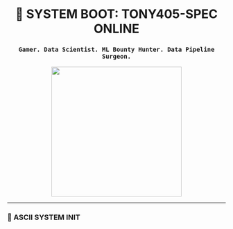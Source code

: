 <h1 align="center">🦾 SYSTEM BOOT: TONY405-SPEC ONLINE</h1>
<h3 align="center"><code>Gamer. Data Scientist. ML Bounty Hunter. Data Pipeline Surgeon.</code></h3>

<p align="center">
  <img src="https://media.giphy.com/media/IiBoHdCxjv9nTzF8Z2/giphy.gif" width="300" />
</p>

---

### 👾 ASCII SYSTEM INIT
